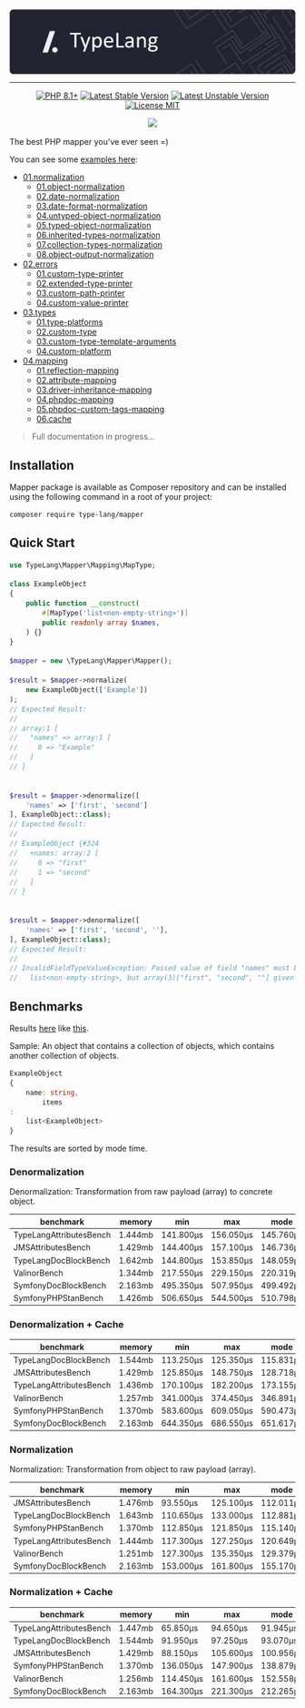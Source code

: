 <a href="https://github.com/php-type-language" target="_blank">
    <img align="center" src="https://github.com/php-type-language/.github/blob/master/assets/dark.png?raw=true">
</a>

---

<p align="center">
    <a href="https://packagist.org/packages/type-lang/mapper"><img src="https://poser.pugx.org/type-lang/mapper/require/php?style=for-the-badge" alt="PHP 8.1+"></a>
    <a href="https://packagist.org/packages/type-lang/mapper"><img src="https://poser.pugx.org/type-lang/mapper/version?style=for-the-badge" alt="Latest Stable Version"></a>
    <a href="https://packagist.org/packages/type-lang/mapper"><img src="https://poser.pugx.org/type-lang/mapper/v/unstable?style=for-the-badge" alt="Latest Unstable Version"></a>
    <a href="https://raw.githubusercontent.com/php-type-language/mapper/blob/master/LICENSE"><img src="https://poser.pugx.org/type-lang/mapper/license?style=for-the-badge" alt="License MIT"></a>
</p>
<p align="center">
    <a href="https://github.com/php-type-language/mapper/actions"><img src="https://github.com/php-type-language/mapper/workflows/tests/badge.svg"></a>
</p>

The best PHP mapper you've ever seen =)

You can see some [examples here](/example):

- [01.normalization](/example/01.normalization)
    - [01.object-normalization](/example/01.normalization/01.object-normalization.php)
    - [02.date-normalization](/example/01.normalization/02.date-normalization.php)
    - [03.date-format-normalization](/example/01.normalization/03.date-format-normalization.php)
    - [04.untyped-object-normalization](/example/01.normalization/04.untyped-object-normalization.php)
    - [05.typed-object-normalization](/example/01.normalization/05.typed-object-normalization.php)
    - [06.inherited-types-normalization](/example/01.normalization/06.inherited-types-normalization.php)
    - [07.collection-types-normalization](/example/01.normalization/07.collection-types-normalization.php)
    - [08.object-output-normalization](/example/01.normalization/08.object-output-normalization.php)
- [02.errors](/example/02.errors)
    - [01.custom-type-printer](/example/02.errors/01.custom-type-printer.php)
    - [02.extended-type-printer](/example/02.errors/02.extended-type-printer.php)
    - [03.custom-path-printer](/example/02.errors/03.custom-value-printer.php)
    - [04.custom-value-printer](/example/02.errors/04.custom-path-printer.php)
- [03.types](/example/03.types)
    - [01.type-platforms](/example/03.types/01.type-platforms.php)
    - [02.custom-type](/example/03.types/02.custom-type.php)
    - [03.custom-type-template-arguments](/example/03.types/03.custom-type-template-arguments.php)
    - [04.custom-platform](/example/03.types/04.custom-platform.php)
- [04.mapping](/example/04.mapping)
    - [01.reflection-mapping](/example/04.mapping/01.reflection-mapping.php)
    - [02.attribute-mapping](/example/04.mapping/02.attribute-mapping.php)
    - [03.driver-inheritance-mapping](/example/04.mapping/03.driver-inheritance-mapping.php)
    - [04.phpdoc-mapping](/example/04.mapping/04.phpdoc-mapping.php)
    - [05.phpdoc-custom-tags-mapping](/example/04.mapping/05.phpdoc-custom-tags-mapping.php)
    - [06.cache](/example/04.mapping/06.cache.php)

> Full documentation in progress...

## Installation

Mapper package is available as Composer repository and can be installed
using the following command in a root of your project:

```sh
composer require type-lang/mapper
```

## Quick Start

```php
use TypeLang\Mapper\Mapping\MapType;

class ExampleObject
{
    public function __construct(
        #[MapType('list<non-empty-string>')]
        public readonly array $names,
    ) {}
}

$mapper = new \TypeLang\Mapper\Mapper();

$result = $mapper->normalize(
    new ExampleObject(['Example'])
);
// Expected Result:
//
// array:1 [
//   "names" => array:1 [
//     0 => "Example"
//   ]
// ]


$result = $mapper->denormalize([
    'names' => ['first', 'second']
], ExampleObject::class);
// Expected Result:
//
// ExampleObject {#324
//   +names: array:2 [
//     0 => "first"
//     1 => "second"
//   ]
// }


$result = $mapper->denormalize([
    'names' => ['first', 'second', ''],
], ExampleObject::class);
// Expected Result:
//
// InvalidFieldTypeValueException: Passed value of field "names" must be of type
//   list<non-empty-string>, but array(3)["first", "second", ""] given at $.names[2]
```

## Benchmarks

Results [here](https://github.com/php-type-language/mapper/actions/workflows/bench.yml)
like [this](https://github.com/php-type-language/mapper/actions/runs/11924690471/job/33235475673#step:6:10).

Sample: An object that contains a collection of objects, which contains
another collection of objects.

```typescript
ExampleObject
{
    name: string,
        items
:
    list<ExampleObject>
}
```

The results are sorted by mode time.

### Denormalization

Denormalization: Transformation from raw payload (array) to concrete object.

| benchmark               | memory  | min       | max       | mode      | rstdev |
|-------------------------|---------|-----------|-----------|-----------|--------|
| TypeLangAttributesBench | 1.444mb | 141.800μs | 156.050μs | 145.760μs | ±2.13% |
| JMSAttributesBench      | 1.429mb | 144.400μs | 157.100μs | 146.736μs | ±2.12% |
| TypeLangDocBlockBench   | 1.642mb | 144.800μs | 153.850μs | 148.059μs | ±1.29% |
| ValinorBench            | 1.344mb | 217.550μs | 229.150μs | 220.319μs | ±1.41% |
| SymfonyDocBlockBench    | 2.163mb | 495.350μs | 507.950μs | 499.492μs | ±0.72% |
| SymfonyPHPStanBench     | 1.426mb | 506.650μs | 544.500μs | 510.798μs | ±1.53% |

### Denormalization + Cache

| benchmark               | memory  | min       | max       | mode      | rstdev |
|-------------------------|---------|-----------|-----------|-----------|--------|
| TypeLangDocBlockBench   | 1.544mb | 113.250μs | 125.350μs | 115.831μs | ±2.64% |
| JMSAttributesBench      | 1.429mb | 125.850μs | 148.750μs | 128.718μs | ±3.68% |
| TypeLangAttributesBench | 1.436mb | 170.100μs | 182.200μs | 173.155μs | ±1.70% |
| ValinorBench            | 1.257mb | 341.000μs | 374.450μs | 346.891μs | ±1.94% |
| SymfonyPHPStanBench     | 1.370mb | 583.600μs | 609.050μs | 590.473μs | ±0.88% |
| SymfonyDocBlockBench    | 2.163mb | 644.350μs | 686.550μs | 651.617μs | ±1.32% |

### Normalization

Normalization: Transformation from object to raw payload (array).

| benchmark               | memory  | min       | max       | mode      | rstdev |
|-------------------------|---------|-----------|-----------|-----------|--------|
| JMSAttributesBench      | 1.476mb | 93.550μs  | 125.100μs | 112.011μs | ±9.21% |
| TypeLangDocBlockBench   | 1.643mb | 110.650μs | 133.000μs | 112.881μs | ±4.25% |
| SymfonyPHPStanBench     | 1.370mb | 112.850μs | 121.850μs | 115.140μs | ±1.89% |
| TypeLangAttributesBench | 1.444mb | 117.300μs | 127.250μs | 120.649μs | ±2.43% |
| ValinorBench            | 1.251mb | 127.300μs | 135.350μs | 129.379μs | ±1.72% |
| SymfonyDocBlockBench    | 2.163mb | 153.000μs | 161.800μs | 155.170μs | ±1.39% |

### Normalization + Cache

| benchmark               | memory  | min       | max       | mode      | rstdev |
|-------------------------|---------|-----------|-----------|-----------|--------|
| TypeLangAttributesBench | 1.447mb | 65.850μs  | 94.650μs  | 91.945μs  | ±6.51% |
| TypeLangDocBlockBench   | 1.544mb | 91.950μs  | 97.250μs  | 93.070μs  | ±1.49% |
| JMSAttributesBench      | 1.429mb | 88.150μs  | 105.600μs | 100.956μs | ±3.31% |
| SymfonyPHPStanBench     | 1.370mb | 136.050μs | 147.900μs | 138.879μs | ±1.96% |
| ValinorBench            | 1.256mb | 114.450μs | 161.600μs | 152.558μs | ±5.88% |
| SymfonyDocBlockBench    | 2.163mb | 164.300μs | 221.300μs | 212.265μs | ±5.18% |
